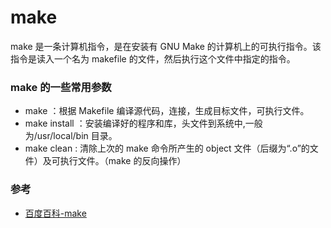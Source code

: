 # make

make 是一条计算机指令，是在安装有 GNU Make 的计算机上的可执行指令。该指令是读入一个名为 makefile 的文件，然后执行这个文件中指定的指令。

### make 的一些常用参数

- make ：根据 Makefile 编译源代码，连接，生成目标文件，可执行文件。
- make install ：安装编译好的程序和库，头文件到系统中,一般为/usr/local/bin 目录。
- make clean : 清除上次的 make 命令所产生的 object 文件（后缀为“.o”的文件）及可执行文件。（make 的反向操作）

### 参考

- [百度百科-make](https://baike.baidu.com/item/make/17067703)
